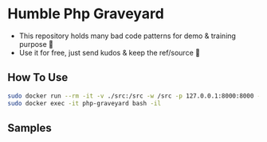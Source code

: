 # Humble Php Graveyard

- This repository holds many bad code patterns for demo & training purpose 📖
- Use it for free, just send kudos & keep the ref/source 🙏

## How To Use

```bash
sudo docker run --rm -it -v ./src:/src -w /src -p 127.0.0.1:8000:8000 --name php-graveyard php:8.1 php -S 0.0.0.0:8000
sudo docker exec -it php-graveyard bash -il
```

## Samples

```

```